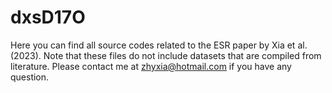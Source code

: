 # dxsD17O
Here you can find all source codes related to the ESR paper by Xia et al. (2023). Note that these files do not include datasets that are compiled from literature. Please contact me at zhyxia@hotmail.com if you have any question.
